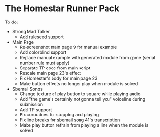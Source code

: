 # The Homestar Runner Pack

To do:

* Strong Mad Talker
  * Add ruleseed support
* Main Page
  * Re-screenshot main page 9 for manual example
  * Add colorblind support
  * Replace manual example with generated module from game (serial number rule must apply)
  * Separate TP code from main script
  * Rescale main page 23's effect
  * Fix Homestar's body for main page 23
  * Make button effects no longer play when module is solved
* Sbemail Songs
  * Change texture of play button to square while playing audio
  * Add "the game's certainly not gonna tell you" voiceline during submission
  * Add TP support
  * Fix coroutines for stopping and playing
  * Fix line breaks for sbemail song 41's transcription
  * Make play button refrain from playing a line when the module is solved
